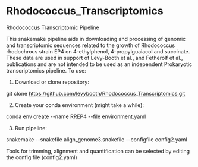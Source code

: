 # Rhodococcus_Transcriptomics
Rhodococcus Transcriptomic Pipeline

This snakemake pipeline aids in downloading and processing of genomic and transcriptomic sequences related to the growth of Rhodococcus rhodochrous strain EP4 on 4-ethylphenol, 4-propylguaiacol and succinate. These data are used in support of Levy-Booth et al., and Fetherolf et al., publications and are not intended to be used as an independent Prokaryotic transcriptomics pipeline. 
To use:

1.	Download or clone repository:

git clone https://github.com/levybooth/Rhodococcus_Transcriptomics.git
 
2.	Create your conda environment (might take a while): 

conda env create --name RREP4 --file environment.yaml

3.	Run pipeline: 

snakemake --snakefile align_genome3.snakefile --configfile config2.yaml

Tools for trimming, alignment and quantification can be selected by editing the config file (config2.yaml)
